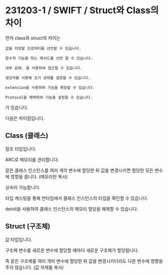 # 231203-1 / SWIFT / Struct와 Class의 차이

먼저 class와 struct의 차이는 

```
값을 저장할 프로퍼티를 선언할 수 있습니다.

함수적 기능을 하는 메서드를 선언 할 수 있습니다.

내부 값에. 을 사용하여 접근할 수 있습니다.

생성자를 사용해 초기 상태를 설정할 수 있습니다.

extension을 사용하여 기능을 확장할 수 있습니다.

Protocol을 채택하여 기능을 설정할 수 있습니다.
```

가 있습니다.

다음은 차이점입니다.

## Class (클래스)

참조 타입입니다.

ARC로 메모리를 관리합니다.

같은 클래스 인스턴스를 여러 개의 변수에 할당한 뒤 값을 변경시키면 할당한 모든 변수에 영향을 줍니다. 
(메모리만 복사)

상속이 가능합니다.

타입 캐스팅을 통해 런타임에서 클래스 인스턴스의 타입을 확인할 수 있습니다.

deinit을 사용하여 클래스 인스턴스의 메모리 할당을 해제할 수 있습니다.

## Struct (구조체)

값 타입입니다.

구조체 변수를 새로운 변수에 할당할 때마다 새로운 구조체가 할당됩니다.

즉 같은 구조체를 여러 개의 변수에 할당한 뒤 값을 변경시키더라도 다른 변수에 영향을 주지 않습니다. 
(값 자체를 복사)
